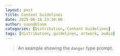 ```yaml
---
layout: post
title: Content Guidelines
date: 2025-06-18 23:30:00
author: soundbloom
categories: [Distribution, Content Guidelines]
tags: [distribution, guidelines, artwork, audio]
---
```

<blockquote class="prompt-danger">
  <p>An example showing the <code>danger</code> type prompt.</p>
</blockquote>
